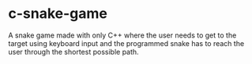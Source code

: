 # c-snake-game
A snake game made with only C++ where the user needs to get to the target using keyboard input and the programmed snake has to reach the user through the shortest possible path.
